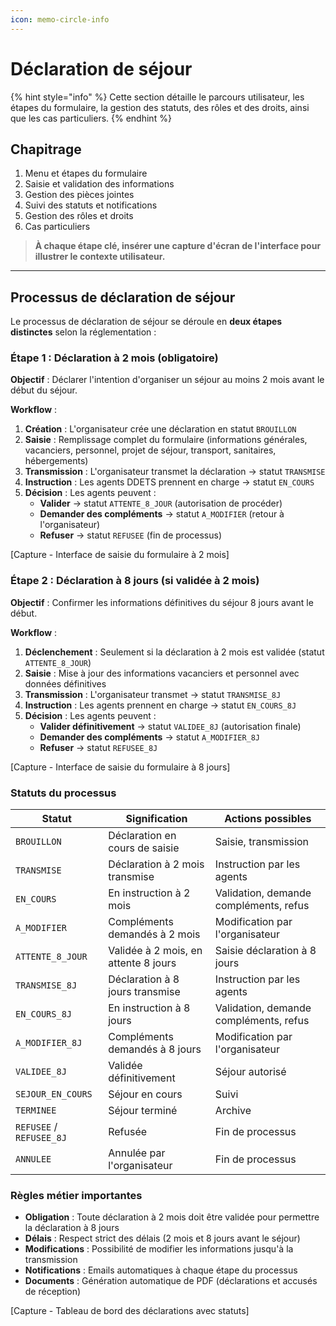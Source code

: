 ```yaml
---
icon: memo-circle-info
---
```


# Déclaration de séjour

{% hint style="info" %}
Cette section détaille le parcours utilisateur, les étapes du formulaire, la gestion des statuts, des rôles et des droits, ainsi que les cas particuliers.
{% endhint %}

## Chapitrage

1. Menu et étapes du formulaire
2. Saisie et validation des informations
3. Gestion des pièces jointes
4. Suivi des statuts et notifications
5. Gestion des rôles et droits
6. Cas particuliers

> **À chaque étape clé, insérer une capture d'écran de l'interface pour illustrer le contexte utilisateur.**

***

## Processus de déclaration de séjour

Le processus de déclaration de séjour se déroule en **deux étapes distinctes** selon la réglementation :

### **Étape 1 : Déclaration à 2 mois (obligatoire)**

**Objectif** : Déclarer l'intention d'organiser un séjour au moins 2 mois avant le début du séjour.

**Workflow** :
1. **Création** : L'organisateur crée une déclaration en statut `BROUILLON`
2. **Saisie** : Remplissage complet du formulaire (informations générales, vacanciers, personnel, projet de séjour, transport, sanitaires, hébergements)
3. **Transmission** : L'organisateur transmet la déclaration → statut `TRANSMISE`
4. **Instruction** : Les agents DDETS prennent en charge → statut `EN_COURS`
5. **Décision** : Les agents peuvent :
   - **Valider** → statut `ATTENTE_8_JOUR` (autorisation de procéder)
   - **Demander des compléments** → statut `A_MODIFIER` (retour à l'organisateur)
   - **Refuser** → statut `REFUSEE` (fin de processus)

[Capture - Interface de saisie du formulaire à 2 mois]

### **Étape 2 : Déclaration à 8 jours (si validée à 2 mois)**

**Objectif** : Confirmer les informations définitives du séjour 8 jours avant le début.

**Workflow** :
1. **Déclenchement** : Seulement si la déclaration à 2 mois est validée (statut `ATTENTE_8_JOUR`)
2. **Saisie** : Mise à jour des informations vacanciers et personnel avec données définitives
3. **Transmission** : L'organisateur transmet → statut `TRANSMISE_8J`
4. **Instruction** : Les agents prennent en charge → statut `EN_COURS_8J`
5. **Décision** : Les agents peuvent :
   - **Valider définitivement** → statut `VALIDEE_8J` (autorisation finale)
   - **Demander des compléments** → statut `A_MODIFIER_8J`
   - **Refuser** → statut `REFUSEE_8J`

[Capture - Interface de saisie du formulaire à 8 jours]

### **Statuts du processus**

| Statut | Signification | Actions possibles |
|--------|---------------|-------------------|
| `BROUILLON` | Déclaration en cours de saisie | Saisie, transmission |
| `TRANSMISE` | Déclaration à 2 mois transmise | Instruction par les agents |
| `EN_COURS` | En instruction à 2 mois | Validation, demande compléments, refus |
| `A_MODIFIER` | Compléments demandés à 2 mois | Modification par l'organisateur |
| `ATTENTE_8_JOUR` | Validée à 2 mois, en attente 8 jours | Saisie déclaration à 8 jours |
| `TRANSMISE_8J` | Déclaration à 8 jours transmise | Instruction par les agents |
| `EN_COURS_8J` | En instruction à 8 jours | Validation, demande compléments, refus |
| `A_MODIFIER_8J` | Compléments demandés à 8 jours | Modification par l'organisateur |
| `VALIDEE_8J` | Validée définitivement | Séjour autorisé |
| `SEJOUR_EN_COURS` | Séjour en cours | Suivi |
| `TERMINEE` | Séjour terminé | Archive |
| `REFUSEE` / `REFUSEE_8J` | Refusée | Fin de processus |
| `ANNULEE` | Annulée par l'organisateur | Fin de processus |

### **Règles métier importantes**

- **Obligation** : Toute déclaration à 2 mois doit être validée pour permettre la déclaration à 8 jours
- **Délais** : Respect strict des délais (2 mois et 8 jours avant le séjour)
- **Modifications** : Possibilité de modifier les informations jusqu'à la transmission
- **Notifications** : Emails automatiques à chaque étape du processus
- **Documents** : Génération automatique de PDF (déclarations et accusés de réception)

[Capture - Tableau de bord des déclarations avec statuts]
